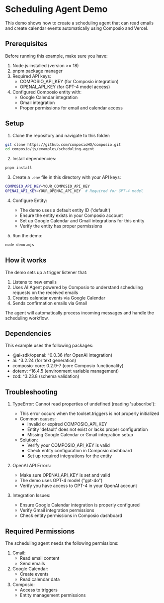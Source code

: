 # Scheduling Agent Demo

This demo shows how to create a scheduling agent that can read emails and create calendar events automatically using Composio and Vercel.

## Prerequisites

Before running this example, make sure you have:
1. Node.js installed (version >= 18)
2. pnpm package manager
3. Required API keys:
   - COMPOSIO_API_KEY (for Composio integration)
   - OPENAI_API_KEY (for GPT-4 model access)
4. Configured Composio entity with:
   - Google Calendar integration
   - Gmail integration
   - Proper permissions for email and calendar access

## Setup

1. Clone the repository and navigate to this folder:
```bash
git clone https://github.com/composioHQ/composio.git
cd composio/js/examples/scheduling-agent
```

2. Install dependencies:
```bash
pnpm install
```

3. Create a `.env` file in this directory with your API keys:
```bash
COMPOSIO_API_KEY=YOUR_COMPOSIO_API_KEY
OPENAI_API_KEY=YOUR_OPENAI_API_KEY  # Required for GPT-4 model
```

4. Configure Entity:
   - The demo uses a default entity ID ('default')
   - Ensure the entity exists in your Composio account
   - Set up Google Calendar and Gmail integrations for this entity
   - Verify the entity has proper permissions

5. Run the demo:
```bash
node demo.mjs
```

## How it works

The demo sets up a trigger listener that:
1. Listens to new emails
2. Uses AI Agent powered by Composio to understand scheduling requests on the received emails
3. Creates calendar events via Google Calendar
4. Sends confirmation emails via Gmail

The agent will automatically process incoming messages and handle the scheduling workflow.

## Dependencies

This example uses the following packages:
- @ai-sdk/openai: ^0.0.36 (for OpenAI integration)
- ai: ^3.2.24 (for text generation)
- composio-core: 0.2.9-7 (core Composio functionality)
- dotenv: ^16.4.5 (environment variable management)
- zod: ^3.23.8 (schema validation)

## Troubleshooting

1. TypeError: Cannot read properties of undefined (reading 'subscribe'):
   - This error occurs when the toolset.triggers is not properly initialized
   - Common causes:
     - Invalid or expired COMPOSIO_API_KEY
     - Entity 'default' does not exist or lacks proper configuration
     - Missing Google Calendar or Gmail integration setup
   - Solution:
     - Verify your COMPOSIO_API_KEY is valid
     - Check entity configuration in Composio dashboard
     - Set up required integrations for the entity

2. OpenAI API Errors:
   - Make sure OPENAI_API_KEY is set and valid
   - The demo uses GPT-4 model ("gpt-4o")
   - Verify you have access to GPT-4 in your OpenAI account

3. Integration Issues:
   - Ensure Google Calendar integration is properly configured
   - Verify Gmail integration permissions
   - Check entity permissions in Composio dashboard

## Required Permissions

The scheduling agent needs the following permissions:
1. Gmail:
   - Read email content
   - Send emails
2. Google Calendar:
   - Create events
   - Read calendar data
3. Composio:
   - Access to triggers
   - Entity management permissions
